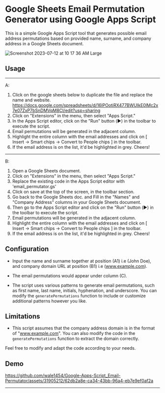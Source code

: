# Google Sheets Email Permutation Generator using Google Apps Script

This is a simple Google Apps Script tool that generates possible email address permutations based on provided name, surname, and company address in a Google Sheets document.

![Screenshot 2023-07-12 at 10 17 36 AM Large](https://github.com/wale1454/Google-Apps-Script_Email-Permutator/assets/31905212/53ccc876-67f1-4b2f-956e-754158dc2d30)

## Usage


---------------

A:
1. Click on the google sheets below to duplicate the file and replace the name and website. https://docs.google.com/spreadsheets/d/16lPOotiRX477BWUIkE0lMc2x7e07ZxP7bSnDMVqM8CI/edit?usp=sharing
2. Click on "Extensions" in the menu, then select "Apps Script."
3. In the Apps Script editor, click on the "Run" button (▶️) in the toolbar to execute the script.
4. Email permutations will be generated in the adjacent column.
5. Highlight the entire column with the email addresses and click on [ Insert -> Smart chips -> Convert to People chips ] in the toolbar.
6. If the email address is on the list, it'd be highlighted in grey. Cheers!


---------------

B:
1. Open a Google Sheets document.
2. Click on "Extensions" in the menu, then select "Apps Script."
3. Replace the existing code in the Apps Script editor with 'email_permutator.gs'
4. Click on save at the top of the screen, in the toolbar section.
5. Go back to the Google Sheets doc. and Fill in the "Names" and "Company Address" columns in your Google Sheets document.
6. Then go to the Apps Script editor and click on the "Run" button (▶️) in the toolbar to execute the script.
7. Email permutations will be generated in the adjacent column.
8. Highlight the entire column with the email addresses and click on [ Insert -> Smart chips -> Convert to People chips ] in the toolbar.
9. If the email address is on the list, it'd be highlighted in grey. Cheers!

## Configuration


- Input the name and surname together at position (A1) i.e (John Doe), and company domain URL at position (B1) i.e (www.example.com). 
- The email permutations would appear under column (C).

- The script uses various patterns to generate email permutations, such as first name, last name, initials, hyphenation, and underscore. You can modify the `generatePermutations` function to include or customize additional patterns however you like.


## Limitations

- This script assumes that the company address domain is in the format of "www.example.com". You can also modify the code in the `generatePermutations` function to extract the domain correctly.


Feel free to modify and adapt the code according to your needs.

## Demo




https://github.com/wale1454/Google-Apps-Script_Email-Permutator/assets/31905212/62db2a8e-ca34-43bb-96a4-eb7e9ef0af2a



---------------
